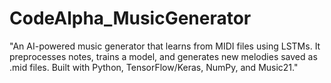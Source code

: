 # CodeAlpha_MusicGenerator
"An AI-powered music generator that learns from MIDI files using LSTMs. It preprocesses notes, trains a model, and generates new melodies saved as .mid files. Built with Python, TensorFlow/Keras, NumPy, and Music21."
